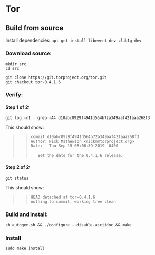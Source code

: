 # Tor

## Build from source

Install dependencies: `apt-get install libevent-dev zlib1g-dev`

### Download source:
```
mkdir src
cd src

git clone https://git.torproject.org/tor.git
git checkout tor-0.4.1.6
```

### Verify:

#### Step 1 of 2:
```
git log -n1 | grep -A4 d10abc0929f4941d564b72a349aaf421aaa268f3
```

This should show:

>> `commit d10abc0929f4941d564b72a349aaf421aaa268f3` <br />
>> `Author: Nick Mathewson <nickm@torproject.org>` <br />
>> `Date:   Thu Sep 19 08:08:39 2019 -0400`<br />
>> <br />
>> `   Set the date for the 0.4.1.6 release.`


#### Step 2 of 2:
```
git status
```

This should show:

>> `HEAD detached at tor-0.4.1.6` <br />
>> `nothing to commit, working tree clean`

### Build and install:
```
sh autogen.sh && ./configure --disable-asciidoc && make
```

### Install
```
sudo make install
```
